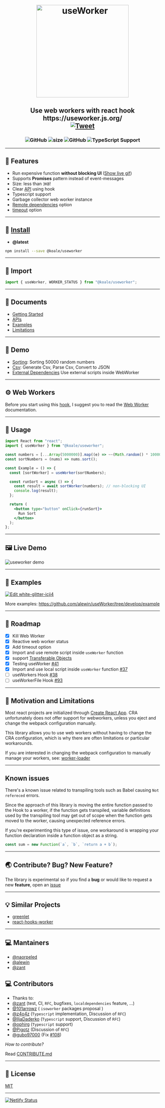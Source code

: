 
<h1 align="center">
  <br>
  <img width="300px" src="logo.png" alt="useWorker"
    title="useWorker() Use web workers with react hook" />
  <br>
</h1>

<h2 align="center">
  Use web workers with react hook
  <br />
  https://useworker.js.org/  
  <a
    href="https://twitter.com/intent/tweet?text=useWorker - Use web workers with react hooks&url=https://github.com/alewin/useWorker&via=alessiokoci&hashtags=react,useworker,hooks,javascript">
    <br />
    <img alt="Tweet" src="https://img.shields.io/twitter/url/http/shields.io.svg?style=social" />
  </a>

</h2>



<h3 align="center">
  <img alt="GitHub" src="https://img.shields.io/npm/dm/@koale/useworker" />
  <img alt="size" src="https://img.shields.io/bundlephobia/minzip/@koale/useworker/2.1.0" />
  <img alt="GitHub" src="https://img.shields.io/npm/l/@koale/useworker" />
 <img src="https://badgen.net/npm/types/tslib" alt="TypeScript Support" title="TypeScript Support" data-canonical-src="https://badgen.net/badge/TypeScript/Support" style="max-width:100%;">
</h3>

---

## 🎨 Features

- Run expensive function **without blocking UI** ([Show live gif](https://github.com/alewin/useWorker/issues/2))
- Supports **Promises** pattern instead of event-messages
- Size: less than `3KB`!
- Clear [API](https://useworker.js.org/docs/api-useworker#options-api) using hook
- Typescript support
- Garbage collector web worker instance
- [Remote dependencies](https://useworker.js.org/docs/api-useworker#options-api) option
- [timeout](https://useworker.js.org/docs/api-useworker#options-api) option

---

## 💾 [Install](https://www.npmjs.com/package/@koale/useworker)

- **@latest**

```bash
npm install --save @koale/useworker
```

---

## 🔨 Import

```jsx
import { useWorker, WORKER_STATUS } from "@koale/useworker";
```

---

## 📙 Documents

- [Getting Started](https://useworker.netlify.com/docs/introduction/)
- [APIs](https://useworker.netlify.com/docs/api-useworker)
- [Examples](https://useworker.netlify.com/docs/examples/examples-sort)
- [Limitations](https://useworker.netlify.com/docs/limitations)

---

## 🍞 Demo

- [Sorting](https://icji4.csb.app/sorting): Sorting 50000 random numbers
- [Csv](https://icji4.csb.app/csv): Generate Csv, Parse Csv, Convert to JSON
- [External Dependencies](https://icji4.csb.app/external) Use external scripts inside WebWorker

---

## ⚙ Web Workers

Before you start using this [hook](https://www.npmjs.com/package/@koale/useworker), I suggest you to read the [Web Worker](https://developer.mozilla.org/en-US/docs/Web/API/Web_Workers_API/Using_web_workers) documentation.

---

## 🐾 Usage

```jsx
import React from "react";
import { useWorker } from "@koale/useworker";

const numbers = [...Array(5000000)].map((e) => ~~(Math.random() * 1000000));
const sortNumbers = (nums) => nums.sort();

const Example = () => {
  const [sortWorker] = useWorker(sortNumbers);

  const runSort = async () => {
    const result = await sortWorker(numbers); // non-blocking UI
    console.log(result);
  };

  return (
    <button type="button" onClick={runSort}>
      Run Sort
    </button>
  );
};
```

---

## 🖼 Live Demo

<img alt="useworker demo" src="https://user-images.githubusercontent.com/980844/82120716-70151e00-9788-11ea-8f8d-07b06a13dde2.gif" />

---

## 🐾 Examples

[![Edit white-glitter-icji4](https://codesandbox.io/static/img/play-codesandbox.svg)](https://codesandbox.io/s/white-glitter-icji4?fontsize=14&hidenavigation=1&theme=dark)

More examples: https://github.com/alewin/useWorker/tree/develop/example

---

## 🔧 Roadmap

- [x] Kill Web Worker
- [x] Reactive web worker status
- [x] Add timeout option
- [x] Import and use remote script inside `useWorker` function
- [x] support [Transferable Objects](https://developer.mozilla.org/en-US/docs/Glossary/Transferable_objects)
- [x] Testing useWorker [#41](https://github.com/alewin/useWorker/issues/41)
- [x] Import and use local script inside `useWorker` function [#37](https://github.com/alewin/useWorker/issues/37)
- [ ] useWorkers Hook [#38](https://github.com/alewin/useWorker/issues/38)
- [ ] useWorkerFile Hook [#93](https://github.com/alewin/useWorker/issues/93)

---

## 🤔 Motivation and Limitations

Most react projects are initialized through [Create React App](https://github.com/facebook/create-react-app).
CRA unfortunately does not offer support for webworkers, unless you eject and change the webpack configuration manually.

This library allows you to use web workers without having to change the CRA configuration, which is why there are often limitations or particular workarounds.

If you are interested in changing the webpack configuration to manually manage your workers, see: [worker-loader](https://github.com/webpack-contrib/worker-loader)

---

## Known issues

There's a known issue related to transpiling tools such as Babel causing `Not refereced` errors.

Since the approach of this library is moving the entire function passed to the Hook to a worker, if the function gets transpiled, variable definitions used by the transpiling tool may get out of scope when the function gets moved to the worker, causing unexpected reference errors.

If you're experimenting this type of issue, one workaround is wrapping your function declaration inside a function object as a string.

```js
const sum = new Function(`a`, `b`, `return a + b`);
```

---

## 🌏 Contribute? Bug? New Feature?

The library is experimental so if you find a **bug** or would like to request a new **feature**, open an [issue](https://github.com/alewin/useWorker/issues/new)

---

## 💡 Similar Projects

- [greenlet](https://github.com/developit/greenlet/)
- [react-hooks-worker](https://github.com/dai-shi/react-hooks-worker)

---

## 💻 Mantainers

- [@naorpeled](https://github.com/naorpeled)
- [@alewin](https://github.com/alewin)
- [@zant](https://github.com/zant)

## 💻 Contributors

- Thanks to:
- [@zant](https://github.com/zant) (test, CI, `RFC`, bugfixes, `localdependencies` feature, ...)
- [@101arrowz](https://github.com/101arrowz) ( `isoworker` packages proposal )
- [@z4o4z](https://github.com/z4o4z) (`Typescript` implementation, Discussion of `RFC`)
- [@IljaDaderko](https://github.com/IljaDaderko) (`Typescript` support, Discussion of `RFC`)
- [@ophirg](https://github.com/ophirg) (`Typescript` support)
- [@Pigotz](https://github.com/Pigotz) (Discussion of `RFC`)
- [@gubo97000](https://github.com/gubo97000) (Fix [#108](https://github.com/alewin/useWorker/issues/108))

_How to contribute?_

Read [CONTRIBUTE.md](docs/CONTRIBUTE.md)

---

## 📜 License

[MIT](https://github.com/alewin/useWorker/blob/develop/LICENSE)

---

[![Netlify Status](https://api.netlify.com/api/v1/badges/833cd6b2-6e74-47f0-aa85-5f14aea8ea35/deploy-status)](https://app.netlify.com/sites/useworker/deploys)
